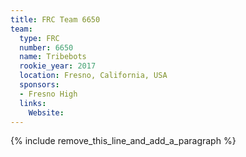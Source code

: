 ```yaml
---
title: FRC Team 6650
team:
  type: FRC
  number: 6650
  name: Tribebots
  rookie_year: 2017
  location: Fresno, California, USA
  sponsors:
  - Fresno High
  links:
    Website:
---
```


{% include remove_this_line_and_add_a_paragraph %}
